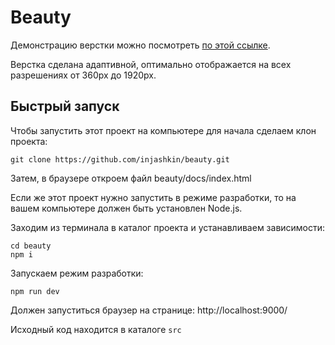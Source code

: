 # Beauty

Демонстрацию верстки можно посмотреть [по этой ссылке](https://jinv.ru/beauty/).

Верстка сделана адаптивной, оптимально отображается на всех разрешениях от 360px до 1920px.

## Быстрый запуск

Чтобы запустить этот проект на компьютере для начала сделаем клон проекта:

```
git clone https://github.com/injashkin/beauty.git
```

Затем, в браузере откроем файл beauty/docs/index.html

Если же этот проект нужно запустить в режиме разработки, то на вашем компьютере должен быть установлен Node.js.

Заходим из терминала в каталог проекта и устанавливаем зависимости:

```
cd beauty
npm i
```

Запускаем режим разработки:

```
npm run dev
```

Должен запуститься браузер на странице: http://localhost:9000/

Исходный код находится в каталоге `src`

